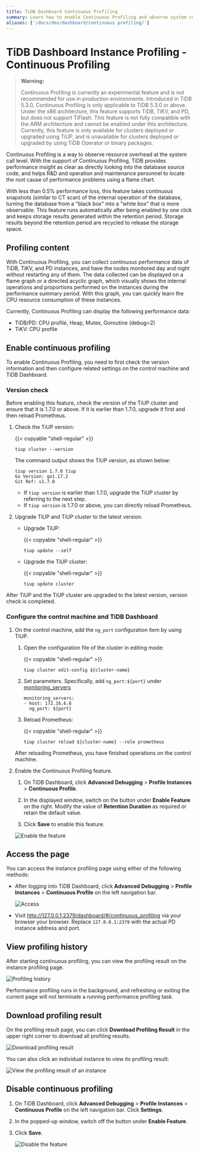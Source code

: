 ```yaml
---
title: TiDB Dashboard Continuous Profiling
summary: Learn how to enable Continuous Profiling and observe system conditions by using this feature.
aliases: ['/docs/dev/dashboard/continuous profiling/']
---
```


# TiDB Dashboard Instance Profiling - Continuous Profiling

> **Warning:**
>
> Continuous Profiling is currently an experimental feature and is not recommended for use in production environments.
> Introduced in TiDB 5.3.0, Continuous Profiling is only applicable to TiDB 5.3.0 or above.
> Under the x86 architecture, this feature supports TiDB, TiKV, and PD, but does not support TiFlash. This feature is not fully compatible with the ARM architecture and cannot be enabled under this architecture.
> Currently, this feature is only available for clusters deployed or upgraded using TiUP, and is unavailable for clusters deployed or upgraded by using TiDB Operator or binary packages.

Continuous Profiling is a way to observe resource overhead at the system call level. With the support of Continuous Profiling, TiDB provides performance insight as clear as directly looking into the database source code, and helps R&D and operation and maintenance personnel to locate the root cause of performance problems using a flame chart.

With less than 0.5% performance loss, this feature takes continuous snapshots (similar to CT scan) of the internal operation of the database, turning the database from a "black box" into a "white box" that is more observable. This feature runs automatically after being enabled by one click and keeps storage results generated within the retention period. Storage results beyond the retention period are recycled to release the storage space.

## Profiling content

With Continuous Profiling, you can collect continuous performance data of TiDB, TiKV, and PD instances, and have the nodes monitored day and night without restarting any of them. The data collected can be displayed on a flame graph or a directed acyclic graph, which visually shows the internal operations and proportions performed on the instances during the performance summary period. With this graph, you can quickly learn the CPU resource consumption of these instances.

Currently, Continuous Profiling can display the following performance data:

- TiDB/PD: CPU profile, Heap, Mutex, Goroutine (debug=2)
- TiKV: CPU profile

## Enable continuous profiling

To enable Continuous Profiling, you need to first check the version information and then configure related settings on the control machine and TiDB Dashboard.

### Version check

Before enabling this feature, check the version of the TiUP cluster and ensure that it is 1.7.0 or above. If it is earlier than 1.7.0, upgrade it first and then reload Prometheus.

1. Check the TiUP version:

    {{< copyable "shell-regular" >}}

    ```shell
    tiup cluster --version
    ```

    The command output shows the TiUP version, as shown below:

    ```shell
    tiup version 1.7.0 tiup
    Go Version: go1.17.2
    Git Ref: v1.7.0
    ```

    - If `tiup version` is earlier than 1.7.0, upgrade the TiUP cluster by referring to the next step.
    - If `tiup version` is 1.7.0 or above, you can directly reload Prometheus.

2. Upgrade TiUP and TiUP cluster to the latest version.

    - Upgrade TiUP:

        {{< copyable "shell-regular" >}}

        ```shell
        tiup update --self
        ```

    - Upgrade the TiUP cluster:

        {{< copyable "shell-regular" >}}

        ```shell
        tiup update cluster
        ```

After TiUP and the TiUP cluster are upgraded to the latest version, version check is completed.

### Configure the control machine and TiDB Dashboard

1. On the control machine, add the `ng_port` configuration item by using TiUP.

    1. Open the configuration file of the cluster in editing mode:

        {{< copyable "shell-regular" >}}

        ```shell
        tiup cluster edit-config ${cluster-name}
        ```

    2. Set parameters. Specifically, add `ng_port:${port}` under [monitoring_servers](/tiup/tiup-cluster-topology-reference.md#monitoring_servers)

        ```shell
        monitoring_servers:
        - host: 172.16.6.6
          ng_port: ${port}
        ```

    3. Reload Prometheus:

        {{< copyable "shell-regular" >}}

        ```shell
        tiup cluster reload ${cluster-name} --role prometheus
        ```

    After reloading Prometheus, you have finished operations on the control machine.

2. Enable the Continuous Profiling feature.

    1. On TiDB Dashboard, click **Advanced Debugging** > **Profile Instances** > **Continuous Profile**.

    2. In the displayed window, switch on the button under **Enable Feature** on the right. Modify the value of **Retention Duration** as required or retain the default value.

    3. Click **Save** to enable this feature.

    ![Enable the feature](/media/dashboard/dashboard-conprof-start.png)

## Access the page

You can access the instance profiling page using either of the following methods:

- After logging into TiDB Dashboard, click **Advanced Debugging** > **Profile Instances** > **Continuous Profile** on the left navigation bar.

    ![Access](/media/dashboard/dashboard-conprof-access.png)

- Visit <http://127.0.0.1:2379/dashboard/#/continuous_profiling> via your browser your browser. Replace `127.0.0.1:2379` with the actual PD instance address and port.

## View profiling history

After starting continuous profiling, you can view the profiling result on the instance profiling page.

![Profiling history](/media/dashboard/dashboard-conprof-history.png)

Performance profiling runs in the background, and refreshing or exiting the current page will not terminate a running performance profiling task.

## Download profiling result

On the profiling result page, you can click **Download Profiling Result** in the upper right corner to download all profiling results.

![Download profiling result](/media/dashboard/dashboard-conprof-download.png)

You can also click an individual instance to view its profiling result:

![View the profiling result of an instance](/media/dashboard/dashboard-conprof-single.png)

## Disable continuous profiling

1. On TiDB Dashboard, click **Advanced Debugging** > **Profile Instances** > **Continuous Profile** on the left navigation bar. Click **Settings**.

2. In the popped-up window, switch off the button under **Enable Feature**.

3. Click **Save**.

    ![Disable the feature](/media/dashboard/dashboard-conprof-stop.png)
